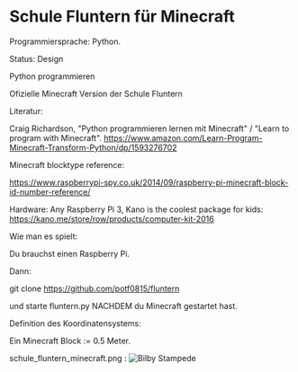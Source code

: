# Schule Fluntern für Minecraft

Programmiersprache: Python.


Status: Design

Python programmieren 

Ofizielle Minecraft Version der Schule Fluntern

Literatur:

Craig Richardson, "Python programmieren lernen mit Minecraft" / "Learn to program with Minecraft".
https://www.amazon.com/Learn-Program-Minecraft-Transform-Python/dp/1593276702

Minecraft blocktype reference:

https://www.raspberrypi-spy.co.uk/2014/09/raspberry-pi-minecraft-block-id-number-reference/

Hardware:
Any Raspberry Pi 3, Kano is the coolest package for kids:
https://kano.me/store/row/products/computer-kit-2016

Wie man es spielt:

Du brauchst einen Raspberry Pi. 

Dann:

git clone https://github.com/potf0815/fluntern

und starte fluntern.py NACHDEM du Minecraft gestartet hast.


Definition des Koordinatensystems:

Ein Minecraft Block := 0.5 Meter.

schule_fluntern_minecraft.png :
![Bilby Stampede](https://github.com/potf0815/fluntern/blob/master/schule_fluntern_minecraft.png)
